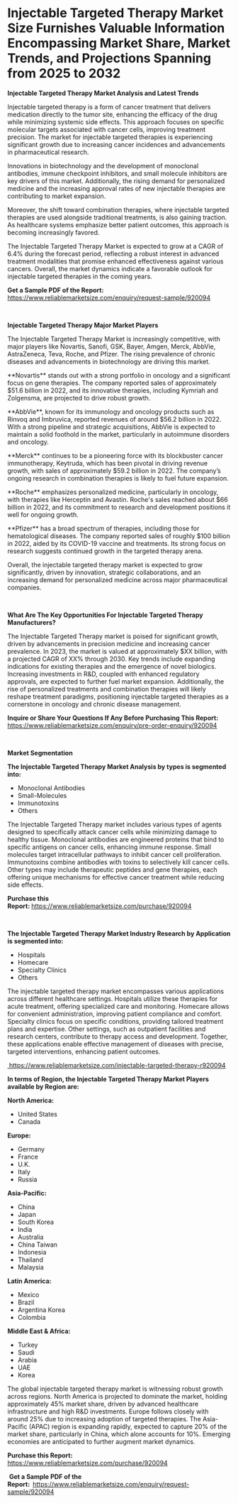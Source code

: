 <p><h1>Injectable Targeted Therapy Market Size Furnishes Valuable Information Encompassing Market Share, Market Trends, and Projections Spanning from 2025 to 2032</h1></p><p><strong>Injectable Targeted Therapy Market Analysis and Latest Trends</strong></p>
<p><p>Injectable targeted therapy is a form of cancer treatment that delivers medication directly to the tumor site, enhancing the efficacy of the drug while minimizing systemic side effects. This approach focuses on specific molecular targets associated with cancer cells, improving treatment precision. The market for injectable targeted therapies is experiencing significant growth due to increasing cancer incidences and advancements in pharmaceutical research. </p><p>Innovations in biotechnology and the development of monoclonal antibodies, immune checkpoint inhibitors, and small molecule inhibitors are key drivers of this market. Additionally, the rising demand for personalized medicine and the increasing approval rates of new injectable therapies are contributing to market expansion. </p><p>Moreover, the shift toward combination therapies, where injectable targeted therapies are used alongside traditional treatments, is also gaining traction. As healthcare systems emphasize better patient outcomes, this approach is becoming increasingly favored. </p><p>The Injectable Targeted Therapy Market is expected to grow at a CAGR of 6.4% during the forecast period, reflecting a robust interest in advanced treatment modalities that promise enhanced effectiveness against various cancers. Overall, the market dynamics indicate a favorable outlook for injectable targeted therapies in the coming years.</p></p>
<p><strong>Get a Sample PDF of the Report:&nbsp;</strong> <a href="https://www.reliablemarketsize.com/enquiry/request-sample/920094?utm_campaign=2565&utm_medium=2&utm_source=Github&utm_content=ia&utm_term=18042025&utm_id=injectable-targeted-therapy">https://www.reliablemarketsize.com/enquiry/request-sample/920094</a></p>
<p>&nbsp;</p>
<p><strong>Injectable Targeted Therapy Major Market Players</strong></p>
<p><p>The Injectable Targeted Therapy Market is increasingly competitive, with major players like Novartis, Sanofi, GSK, Bayer, Amgen, Merck, AbbVie, AstraZeneca, Teva, Roche, and Pfizer. The rising prevalence of chronic diseases and advancements in biotechnology are driving this market.</p><p>**Novartis** stands out with a strong portfolio in oncology and a significant focus on gene therapies. The company reported sales of approximately $51.6 billion in 2022, and its innovative therapies, including Kymriah and Zolgensma, are projected to drive robust growth.</p><p>**AbbVie**, known for its immunology and oncology products such as Rinvoq and Imbruvica, reported revenues of around $56.2 billion in 2022. With a strong pipeline and strategic acquisitions, AbbVie is expected to maintain a solid foothold in the market, particularly in autoimmune disorders and oncology.</p><p>**Merck** continues to be a pioneering force with its blockbuster cancer immunotherapy, Keytruda, which has been pivotal in driving revenue growth, with sales of approximately $59.2 billion in 2022. The company’s ongoing research in combination therapies is likely to fuel future expansion.</p><p>**Roche** emphasizes personalized medicine, particularly in oncology, with therapies like Herceptin and Avastin. Roche's sales reached about $66 billion in 2022, and its commitment to research and development positions it well for ongoing growth.</p><p>**Pfizer** has a broad spectrum of therapies, including those for hematological diseases. The company reported sales of roughly $100 billion in 2022, aided by its COVID-19 vaccine and treatments. Its strong focus on research suggests continued growth in the targeted therapy arena.</p><p>Overall, the injectable targeted therapy market is expected to grow significantly, driven by innovation, strategic collaborations, and an increasing demand for personalized medicine across major pharmaceutical companies.</p></p>
<p>&nbsp;</p>
<p><strong>What Are The Key Opportunities For Injectable Targeted Therapy Manufacturers?</strong></p>
<p><p>The Injectable Targeted Therapy market is poised for significant growth, driven by advancements in precision medicine and increasing cancer prevalence. In 2023, the market is valued at approximately $XX billion, with a projected CAGR of XX% through 2030. Key trends include expanding indications for existing therapies and the emergence of novel biologics. Increasing investments in R&D, coupled with enhanced regulatory approvals, are expected to further fuel market expansion. Additionally, the rise of personalized treatments and combination therapies will likely reshape treatment paradigms, positioning injectable targeted therapies as a cornerstone in oncology and chronic disease management.</p></p>
<p><strong>Inquire or Share Your Questions If Any Before Purchasing This Report:</strong> <a href="https://www.reliablemarketsize.com/enquiry/pre-order-enquiry/920094?utm_campaign=2565&utm_medium=2&utm_source=Github&utm_content=ia&utm_term=18042025&utm_id=injectable-targeted-therapy">https://www.reliablemarketsize.com/enquiry/pre-order-enquiry/920094</a></p>
<p>&nbsp;</p>
<p><strong>Market Segmentation</strong></p>
<p><strong>The Injectable Targeted Therapy Market Analysis by types is segmented into:</strong></p>
<p><ul><li>Monoclonal Antibodies</li><li>Small-Molecules</li><li>Immunotoxins</li><li>Others</li></ul></p>
<p><p>The Injectable Targeted Therapy market includes various types of agents designed to specifically attack cancer cells while minimizing damage to healthy tissue. Monoclonal antibodies are engineered proteins that bind to specific antigens on cancer cells, enhancing immune response. Small molecules target intracellular pathways to inhibit cancer cell proliferation. Immunotoxins combine antibodies with toxins to selectively kill cancer cells. Other types may include therapeutic peptides and gene therapies, each offering unique mechanisms for effective cancer treatment while reducing side effects.</p></p>
<p><strong>Purchase this Report:&nbsp;</strong><a href="https://www.reliablemarketsize.com/purchase/920094?utm_campaign=2565&utm_medium=2&utm_source=Github&utm_content=ia&utm_term=18042025&utm_id=injectable-targeted-therapy">https://www.reliablemarketsize.com/purchase/920094</a></p>
<p>&nbsp;</p>
<p><strong>The Injectable Targeted Therapy Market Industry Research by Application is segmented into:</strong></p>
<p><ul><li>Hospitals</li><li>Homecare</li><li>Specialty Clinics</li><li>Others</li></ul></p>
<p><p>The injectable targeted therapy market encompasses various applications across different healthcare settings. Hospitals utilize these therapies for acute treatment, offering specialized care and monitoring. Homecare allows for convenient administration, improving patient compliance and comfort. Specialty clinics focus on specific conditions, providing tailored treatment plans and expertise. Other settings, such as outpatient facilities and research centers, contribute to therapy access and development. Together, these applications enable effective management of diseases with precise, targeted interventions, enhancing patient outcomes.</p></p>
<p><a href="https://www.reliablemarketsize.com/injectable-targeted-therapy-r920094?utm_campaign=2565&utm_medium=2&utm_source=Github&utm_content=ia&utm_term=18042025&utm_id=injectable-targeted-therapy">&nbsp;https://www.reliablemarketsize.com/injectable-targeted-therapy-r920094</a></p>
<p><strong>In terms of Region, the Injectable Targeted Therapy Market Players available by Region are:</strong></p>
<p>
    <p> <strong> North America: </strong>
        <ul>
            <li>United States</li>
            <li>Canada</li>
        </ul>
        </p> 
    <p> <strong> Europe: </strong>
        <ul>
            <li>Germany</li>
            <li>France</li>
            <li>U.K.</li>
            <li>Italy</li>
            <li>Russia</li>
        </ul>
        </p> 
    <p> <strong> Asia-Pacific: </strong>
        <ul>
            <li>China</li>
            <li>Japan</li>
            <li>South Korea</li>
            <li>India</li>
            <li>Australia</li>
            <li>China Taiwan</li>
            <li>Indonesia</li>
            <li>Thailand</li>
            <li>Malaysia</li>
        </ul>
        </p> 
    <p> <strong> Latin America: </strong>
        <ul>
            <li>Mexico</li>
            <li>Brazil</li>
            <li>Argentina Korea</li>
            <li>Colombia</li>
        </ul>
        </p> 
    <p> <strong> Middle East & Africa: </strong>
        <ul>
            <li>Turkey</li>
            <li>Saudi</li>
            <li>Arabia</li>
            <li>UAE</li>
            <li>Korea</li>
        </ul>
    </p>
    </p>
<p><p>The global injectable targeted therapy market is witnessing robust growth across regions. North America is projected to dominate the market, holding approximately 45% market share, driven by advanced healthcare infrastructure and high R&D investments. Europe follows closely with around 25% due to increasing adoption of targeted therapies. The Asia-Pacific (APAC) region is expanding rapidly, expected to capture 20% of the market share, particularly in China, which alone accounts for 10%. Emerging economies are anticipated to further augment market dynamics.</p></p>
<p><strong>Purchase this Report: </strong><a href="https://www.reliablemarketsize.com/purchase/920094?utm_campaign=2565&utm_medium=2&utm_source=Github&utm_content=ia&utm_term=18042025&utm_id=injectable-targeted-therapy">https://www.reliablemarketsize.com/purchase/920094</a></p>
<p>&nbsp;<strong>Get a Sample PDF of the Report:&nbsp;&nbsp;</strong><a href="https://www.reliablemarketsize.com/enquiry/request-sample/920094?utm_campaign=2565&utm_medium=2&utm_source=Github&utm_content=ia&utm_term=18042025&utm_id=injectable-targeted-therapy">https://www.reliablemarketsize.com/enquiry/request-sample/920094</a></p>
<p><strong></strong></p>
<p><p></p><p></p><p></p></p>
